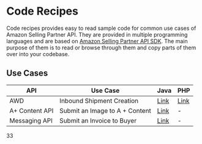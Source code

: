 # Code Recipes

Code recipes provides easy to read sample code for common use cases of Amazon Selling Partner API. They are provided in multiple programming languages and are based on [Amazon Selling Partner API SDK](https://github.com/amzn/selling-partner-api-sdk). The main purpose of them is to read or browse through them and copy parts of them over into your codebase.

## Use Cases
| API | Use Case | Java                                                           | PHP                                                |
| --- | -------- |----------------------------------------------------------------|----------------------------------------------------|
| AWD | Inbound Shipment Creation | [Link](java/src/main/java/awd/InboundOrderCreationRecipe.java) | [Link](php/src/awd/InboundOrderCreationRecipe.php) |
| A+ Content API | Submit an Image to A + Content | [Link](java/src/main/java/aplus/UploadImageForResouceRecipe.java) | - |
| Messaging API | Submit an Invoice to Buyer | [Link](java/src/main/java/messaging/SendInvoiceToBuyerRecipe.java) | - |
33